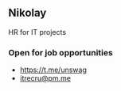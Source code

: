 ## Nikolay

HR for IT projects

### Open for job opportunities

- https://t.me/unswag
- itrecru@pm.me

<!---

```markdown
Syntax highlighted code block

# Header 1
## Header 2
### Header 3

- @unswag
- itrecru@pm.me

1. Numbered
2. List

**Bold** and _Italic_ and `Code` text

[Link](url) and ![Image](src)
```
-->
